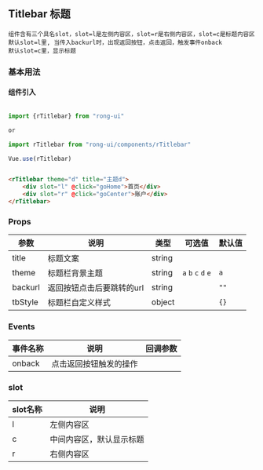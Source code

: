 ## Titlebar 标题

    组件含有三个具名slot，slot=l是左侧内容区，slot=r是右侧内容区，slot=c是标题内容区
    默认slot=l里, 当传入backurl时，出现返回按钮，点击返回，触发事件onback
    默认slot=c里，显示标题

### 基本用法

#### 组件引入

```js

import {rTitlebar} from "rong-ui"

or

import rTitlebar from "rong-ui/components/rTitlebar"

Vue.use(rTitlebar)

```
```html

<rTitlebar theme="d" title="主题d">
    <div slot="l" @click="goHome">首页</div>
    <div slot="r" @click="goCenter">账户</div>
</rTitlebar>

```

### Props

| 参数      | 说明    | 类型      | 可选值       | 默认值   |
|---------- |-------- |---------- |-------------  |-------- |
| title  | 标题文案   | string   |   | |
| theme  | 标题栏背景主题    | string   | `a` `b` `c` `d` `e` | `a` |
| backurl  | 返回按钮点击后要跳转的url    | string   |  |   `""`  |
| tbStyle  | 标题栏自定义样式    | object   | | `{}` |


### Events

| 事件名称      | 说明    | 回调参数      |
|---------- |-------- |---------- |
| onback  | 点击返回按钮触发的操作    |  |


### slot
| slot名称      | 说明    | 
|---------- |-------- |
| l  | 左侧内容区    | 
| c  | 中间内容区，默认显示标题    | 
| r  | 右侧内容区    | 
